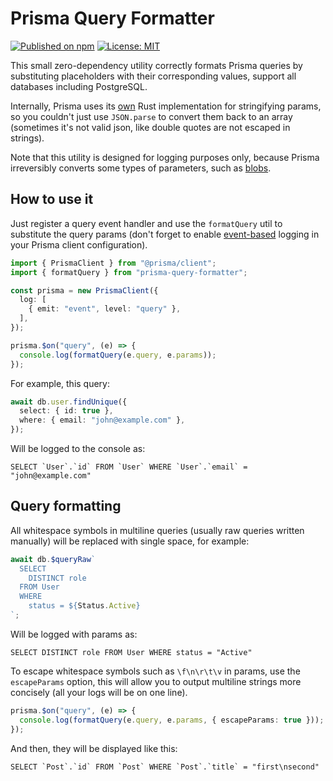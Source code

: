 # Prisma Query Formatter

[![Published on npm](https://img.shields.io/npm/v/prisma-query-formatter?color=brightgreen)](https://www.npmjs.com/package/prisma-query-formatter) [![License: MIT](https://img.shields.io/badge/License-MIT-blue.svg)](https://opensource.org/licenses/MIT)

This small zero-dependency utility correctly formats Prisma queries by substituting placeholders with their corresponding values, support all databases including PostgreSQL.

Internally, Prisma uses its [own](https://github.com/prisma/prisma-engines/blob/5.13.0/quaint/src/ast/values.rs#L547) Rust implementation for stringifying params, so you couldn't just use `JSON.parse` to convert them back to an array (sometimes it's not valid json, like double quotes are not escaped in strings).

Note that this utility is designed for logging purposes only, because Prisma irreversibly converts some types of parameters, such as  [blobs](https://github.com/prisma/prisma-engines/blob/5.13.0/quaint/src/ast/values.rs#L571).

## How to use it

Just register a query event handler and use the `formatQuery` util to substitute the query params (don't forget to enable [event-based](https://www.prisma.io/docs/orm/reference/prisma-client-reference#log) logging in your Prisma client configuration).

```typescript
import { PrismaClient } from "@prisma/client";
import { formatQuery } from "prisma-query-formatter";

const prisma = new PrismaClient({
  log: [
    { emit: "event", level: "query" },
  ],
});

prisma.$on("query", (e) => {
  console.log(formatQuery(e.query, e.params));
});
```

For example, this query:

```typescript
await db.user.findUnique({
  select: { id: true },
  where: { email: "john@example.com" },
});
```

Will be logged to the console as:

```text
SELECT `User`.`id` FROM `User` WHERE `User`.`email` = "john@example.com"
```

## Query formatting

All whitespace symbols in multiline queries (usually raw queries written manually) will be replaced with single space, for example:

```typescript
await db.$queryRaw`
  SELECT 
    DISTINCT role
  FROM User
  WHERE
    status = ${Status.Active}
`;
```

Will be logged with params as:

```text
SELECT DISTINCT role FROM User WHERE status = "Active"
```

To escape whitespace symbols such as `\f\n\r\t\v` in params, use the `escapeParams` option, this will allow you to output multiline strings more concisely (all your logs will be on one line).

```typescript
prisma.$on("query", (e) => {
  console.log(formatQuery(e.query, e.params, { escapeParams: true }));
});
```

And then, they will be displayed like this:

```text
SELECT `Post`.`id` FROM `Post` WHERE `Post`.`title` = "first\nsecond"
```
